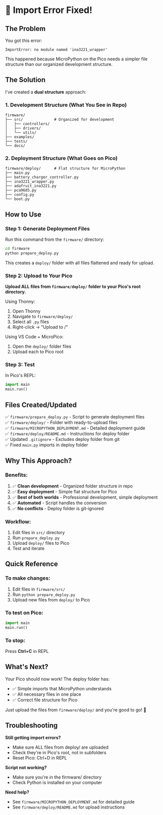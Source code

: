 # 🔧 Import Error Fixed!

## The Problem

You got this error:
```
ImportError: no module named 'ina3221_wrapper'
```

This happened because MicroPython on the Pico needs a simpler file structure than our organized development structure.

## The Solution

I've created a **dual structure** approach:

### 1. Development Structure (What You See in Repo)
```
firmware/
├── src/              # Organized for development
│   ├── controllers/
│   ├── drivers/
│   └── utils/
├── examples/
├── tests/
└── docs/
```

### 2. Deployment Structure (What Goes on Pico)
```
firmware/deploy/      # Flat structure for MicroPython
├── main.py
├── battery_charger_controller.py
├── ina3221_wrapper.py
├── adafruit_ina3221.py
├── pca9685.py
├── config.py
└── boot.py
```

## How to Use

### Step 1: Generate Deployment Files

Run this command from the `firmware/` directory:

```bash
cd firmware
python prepare_deploy.py
```

This creates a `deploy/` folder with all files flattened and ready for upload.

### Step 2: Upload to Your Pico

**Upload ALL files from `firmware/deploy/` folder to your Pico's root directory.**

Using Thonny:
1. Open Thonny
2. Navigate to `firmware/deploy/`
3. Select all `.py` files
4. Right-click → "Upload to /"

Using VS Code + MicroPico:
1. Open the `deploy/` folder files
2. Upload each to Pico root

### Step 3: Test

In Pico's REPL:
```python
import main
main.run()
```

## Files Created/Updated

✅ `firmware/prepare_deploy.py` - Script to generate deployment files  
✅ `firmware/deploy/` - Folder with ready-to-upload files  
✅ `firmware/MICROPYTHON_DEPLOYMENT.md` - Detailed deployment guide  
✅ `firmware/deploy/README.md` - Instructions for deploy folder  
✅ Updated `.gitignore` - Excludes deploy folder from git  
✅ Fixed `main.py` imports in deploy folder  

## Why This Approach?

### Benefits:
1. ✅ **Clean development** - Organized folder structure in repo
2. ✅ **Easy deployment** - Simple flat structure for Pico
3. ✅ **Best of both worlds** - Professional development, simple deployment
4. ✅ **Automated** - Script handles the conversion
5. ✅ **No conflicts** - Deploy folder is git-ignored

### Workflow:
1. Edit files in `src/` directory
2. Run `prepare_deploy.py`
3. Upload `deploy/` files to Pico
4. Test and iterate

## Quick Reference

### To make changes:
1. Edit files in `firmware/src/`
2. Run `python prepare_deploy.py`
3. Upload new files from `deploy/` to Pico

### To test on Pico:
```python
import main
main.run()
```

### To stop:
Press **Ctrl+C** in REPL

## What's Next?

Your Pico should now work! The deploy folder has:
- ✅ Simple imports that MicroPython understands
- ✅ All necessary files in one place
- ✅ Correct file structure for Pico

Just upload the files from `firmware/deploy/` and you're good to go! 🚀

## Troubleshooting

**Still getting import errors?**
- Make sure ALL files from deploy/ are uploaded
- Check they're in Pico's root, not in subfolders
- Reset Pico: Ctrl+D in REPL

**Script not working?**
- Make sure you're in the firmware/ directory
- Check Python is installed on your computer

**Need help?**
- See `firmware/MICROPYTHON_DEPLOYMENT.md` for detailed guide
- See `firmware/deploy/README.md` for upload instructions
